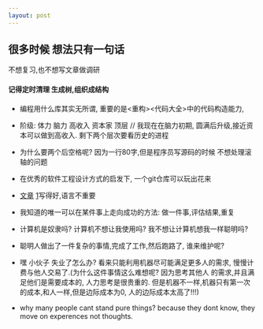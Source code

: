 ```yaml
---
layout: post
---
```

## 很多时候 想法只有一句话 
不想复习,也不想写文章做调研  
#### 记得定时清理 生成树,组织成结构

* 编程用什么库其实无所谓,
重要的是<重构><代码大全>中的代码构造能力,

* 阶级: 体力 脑力 高收入 资本家 顶层 // 我现在在脑力初期,
圆满后升级,接近资本可以做到高收入.
剩下两个层次要看历史的进程

* 为什么要两个后空格呢? 因为一行80字,但是程序员写源码的时候
不想处理滚轴的问题

* 在优秀的软件工程设计方式的启发下, 一个git仓库可以玩出花来 

* [文章][art-article] [1][11]写得好,语言不重要  

[art-article]: https://www.hillelwayne.com/post/performance-matters/
[11]: https://blog.csdn.net/liujian20150808/article/details/50848646

* 我知道的唯一可以在某件事上走向成功的方法: 做一件事,评估结果,重复

* 计算机是奴隶吗? 计算机不想让我使用吗? 我不想让计算机想我一样聪明吗?  

* 聪明人做出了一件复杂的事情,完成了工作,然后跑路了, 谁来维护呢?

* 嘿 小伙子 失业了怎么办? 看来只能利用机器尽可能满足更多人的需求,
慢慢计费与他人交易了.(为什么这件事情这么难想呢? 因为思考其他人
的需求,并且满足他们是需要成本的, 人力思考是很贵重的.
但是机器不一样,机器只有第一次的成本,和人一样,但是边际成本为0,
人的边际成本太高了!!!)    


* why many people cant stand pure things? because
 they dont know, they move on experences not thoughts.  
 

